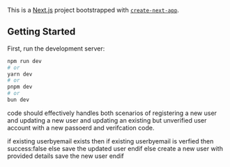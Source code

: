 This is a [Next.js](https://nextjs.org/) project bootstrapped with [`create-next-app`](https://github.com/vercel/next.js/tree/canary/packages/create-next-app).

## Getting Started

First, run the development server:

```bash
npm run dev
# or
yarn dev
# or
pnpm dev
# or
bun dev
```
code should effectively handles both scenarios of registering a new user and updating a new user and updating an existing but unverified user account with a new passoerd and verifcation code.

if existing userbyemail exists then 
    if existing userbyemail is verfied then
        success:false
    else
        save the updated user
    endif
else
    create a new user with provided details
    save the new user
endif
